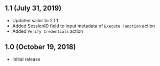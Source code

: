 ## 1.1 (July 31, 2019)

* Updated sailor to 2.1.1
* Added SessionID field to input metadata of `Execute Function` action
* Added `Verify Credentials` action

## 1.0 (October 19, 2018)

* Initial release